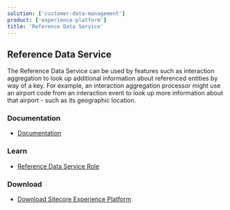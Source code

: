 ```yaml
---
solution: ['customer-data-management']
product: ['experience-platform']
title: 'Reference Data Service'
---
```


## Reference Data Service

The Reference Data Service can be used by features such as interaction aggregation to look up additional information about referenced entities by way of a key. For example, an interaction aggregation processor might use an airport code from an interaction event to look up more information about that airport - such as its geographic location.

### Documentation

- [Documentation](https://doc.sitecore.com/en/developers/101/sitecore-experience-platform/reference-data-service.html)

### Learn

- [Reference Data Service Role](https://doc.sitecore.com/en/developers/101/platform-administration-and-architecture/reference-data-service.html)

### Download

- [Download Sitecore Experience Platform](https://dev.sitecore.net/Downloads/Sitecore_Experience_Platform.aspx)
